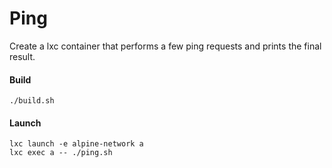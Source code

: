 # Ping
Create a lxc container that performs a few ping requests and prints the final result.

#### Build
```shell script
./build.sh
```

#### Launch
```shell script
lxc launch -e alpine-network a
lxc exec a -- ./ping.sh
```